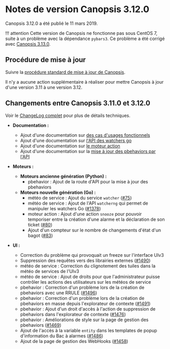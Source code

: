 # Notes de version Canopsis 3.12.0

Canopsis 3.12.0 a été publié le 11 mars 2019.

!!! attention
    Cette version de Canopsis ne fonctionne pas sous CentOS 7, suite à un problème avec la dépendance `pybars3`. Ce problème a été corrigé avec [Canopsis 3.13.0](3.13.0.md).

## Procédure de mise à jour

Suivre la [procédure standard de mise à jour de Canopsis](../guide-administration/mise-a-jour/index.md).

Il n'y a aucune action supplémentaire à réaliser pour mettre Canopsis à jour d'une version 3.11 à une version 3.12.

## Changements entre Canopsis 3.11.0 et 3.12.0

Voir le [ChangeLog complet](https://git.canopsis.net/canopsis/canopsis/blob/develop/CHANGELOG.md) pour plus de détails techniques.

*  **Documentation :**
    *  Ajout d'une documentation sur [des cas d'usages fonctionnels](../guide-utilisation/cas-d-usage/index.md)
    *  Ajout d'une documentation sur [l'API des watchers go](../guide-developpement/watcherng/api_v2_watcherng.md)
    *  Ajout d'une documentation sur [le moteur action](../guide-administration/moteurs/moteur-action.md)
    *  Ajout d'une documentation sur la [mise à jour des pbehaviors par l'API](../guide-developpement/PBehavior/api_v2_pbehavior.md)

*  **Moteurs :**
    *  **Moteurs ancienne génération (Python) :**
        *  pbehavior : Ajout de la route d'API pour la mise à jour des pbehaviors
    *  **Moteurs nouvelle génération (Go) :**
        *  météo de service : Ajout du service `watcher` ([#75](https://git.canopsis.net/canopsis/go-revolution/issues/75))
        *  météo de service : Ajout de l'API `watcherng` qui permet de manipuler les watchers Go ([#1378](https://git.canopsis.net/canopsis/canopsis/issues/1378))
        *  moteur action : Ajout d'une action `snooze` pour pouvoir temporiser entre la création d'une alarme et la déclaration de son ticket ([#80](https://git.canopsis.net/canopsis/go-revolution/issues/80))
        *  Ajout d'un compteur sur le nombre de changements d'état d'un bagot ([#83](https://git.canopsis.net/canopsis/go-revolution/issues/83))

*  **UI :**
    *  Correction du problème qui provoquait un freeze sur l'interface UIv3
    *  Suppression des requêtes vers des librairies externes ([#1490](https://git.canopsis.net/canopsis/canopsis/issues/1490))
    *  météo de service : Correction du clignotement des tuiles dans la météo de services de l'UIv3
    *  météo de service : Ajout de droits pour que l'administrateur puisse contrôler les actions des utilisateurs sur les météos de service
    *  pbehavior : Correction d'un problème lors de la création de pbehaviors avec une RRULE ([#1496](https://git.canopsis.net/canopsis/canopsis/issues/1496))
    *  pbehavior : Correction d'un problème lors de la création de pbehaviors en masse depuis l'explorateur de contexte ([#1491](https://git.canopsis.net/canopsis/canopsis/issues/1491))
    *  pbehavior : Ajout d'un droit d'accès à l'action de suppression de pbehaviors dans l'explorateur de contexte ([#1476](https://git.canopsis.net/canopsis/canopsis/issues/1476))
    *  pbehavior : Améliorations de style sur la page de gestion des pbehaviors ([#1469](https://git.canopsis.net/canopsis/canopsis/issues/1469))
    *  Ajout de l'accès à la variable `entity` dans les templates de popup d'information du Bac à alarmes ([#1486](https://git.canopsis.net/canopsis/canopsis/issues/1486))
    *  Ajout de la page de gestion des WebHooks ([#1458](https://git.canopsis.net/canopsis/canopsis/issues/1458))
